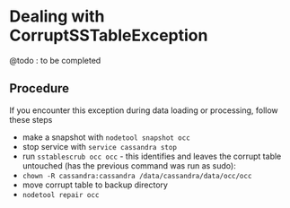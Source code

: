 # Dealing with CorruptSSTableException

@todo : to be completed

## Procedure

If you encounter this exception during data loading or processing, follow these steps

* make a snapshot with ``nodetool snapshot occ``
* stop service with ``service cassandra stop``
* run ``sstablescrub occ occ`` - this identifies and leaves the corrupt table untouched 
(has the previous command was run as sudo):
* ``chown -R cassandra:cassandra /data/cassandra/data/occ/occ``
* move corrupt table to backup directory 
* ``nodetool repair occ``